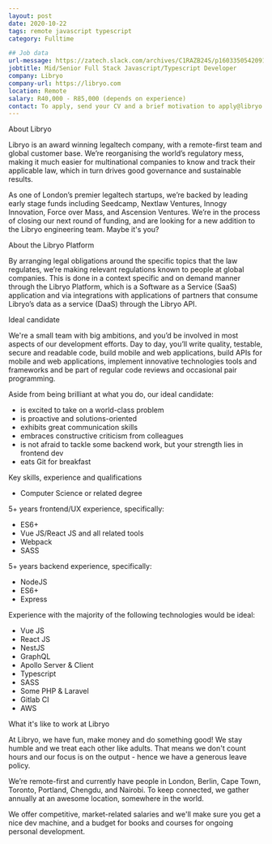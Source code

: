 ```yaml
---
layout: post
date: 2020-10-22
tags: remote javascript typescript
category: Fulltime

## Job data
url-message: https://zatech.slack.com/archives/C1RAZB24S/p1603350542091800
jobtitle: Mid/Senior Full Stack Javascript/Typescript Developer
company: Libryo
company-url: https://libryo.com
location: Remote
salary: R40,000 - R85,000 (depends on experience)
contact: To apply, send your CV and a brief motivation to apply@libryo.com
---
```


About Libryo

Libryo is an award winning legaltech company, with a remote-first team and global customer base. We’re reorganising the world’s regulatory mess, making it much easier for multinational companies to know and track their applicable law, which in turn drives good governance and sustainable results.

As one of London’s premier legaltech startups, we’re backed by leading early stage funds including Seedcamp, Nextlaw Ventures, Innogy Innovation, Force over Mass, and Ascension Ventures. We’re in the process of closing our next round of funding, and are looking for a new addition to the Libryo engineering team. Maybe it's you?

About the Libryo Platform

By arranging legal obligations around the specific topics that the law regulates, we’re making relevant regulations known to people at global companies. This is done in a context specific and on demand manner through the Libryo Platform, which is a Software as a Service (SaaS) application and via integrations with applications of partners that consume Libryo’s data as a service (DaaS) through the Libryo API.

Ideal candidate

We're a small team with big ambitions, and you’d be involved in most aspects of our development efforts. Day to day, you’ll write quality, testable, secure and readable code, build mobile and web applications, build APIs for mobile and web applications, implement innovative technologies tools and frameworks and be part of regular code reviews and occasional pair programming.

Aside from being brilliant at what you do, our ideal candidate:

* is excited to take on a world-class problem
* is proactive and solutions-oriented
* exhibits great communication skills
* embraces constructive criticism from colleagues
* is not afraid to tackle some backend work, but your strength lies in frontend dev
* eats Git for breakfast

Key skills, experience and qualifications
* Computer Science or related degree

5+ years frontend/UX experience, specifically:
* ES6+
* Vue JS/React JS and all related tools
* Webpack
* SASS

5+ years backend experience, specifically:
* NodeJS
* ES6+
* Express

Experience with the majority of the following technologies would be ideal:
* Vue JS
* React JS
* NestJS
* GraphQL
* Apollo Server & Client
* Typescript
* SASS
* Some PHP & Laravel
* Gitlab CI
* AWS

What it's like to work at Libryo

At Libryo, we have fun, make money and do something good! We stay humble and we treat each other like adults. That means we don't count hours and our focus is on the output - hence we have a generous leave policy.

We’re remote-first and currently have people in London, Berlin, Cape Town, Toronto, Portland, Chengdu, and Nairobi. To keep connected, we gather annually at an awesome location, somewhere in the world.

We offer competitive, market-related salaries and we'll make sure you get a nice dev machine, and a budget for books and courses for ongoing personal development.
